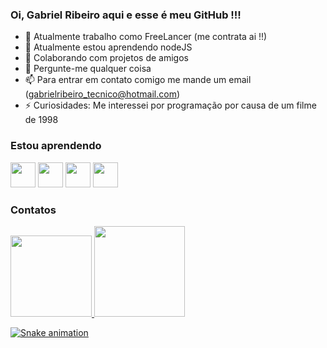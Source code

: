 ### Oi, Gabriel Ribeiro aqui e esse é meu GitHub !!!






- 👷 Atualmente trabalho como FreeLancer (me contrata ai !!)
- 🌱 Atualmente estou aprendendo nodeJS
- 🤲 Colaborando com projetos de amigos 
- 💬 Pergunte-me qualquer coisa 
- 📫 Para entrar em contato comigo me mande um email (gabrielribeiro_tecnico@hotmail.com)
- ⚡ Curiosidades: Me interessei por programação por causa de um filme de 1998

### Estou aprendendo 
<div>
<img src="https://cdn.jsdelivr.net/gh/devicons/devicon/icons/html5/html5-original.svg" width = "40" height ="40"/>
<img src="https://cdn.jsdelivr.net/gh/devicons/devicon/icons/css3/css3-original.svg" width = "40" height ="40" />
<img src="https://cdn.jsdelivr.net/gh/devicons/devicon/icons/javascript/javascript-original.svg" width = "40" height ="40"/>
<img src="https://cdn.jsdelivr.net/gh/devicons/devicon/icons/nodejs/nodejs-original.svg" width = "40" height ="40"/>
</div>

### Contatos 

<div>
<a href="https://github.com/RibeiroGabriel42">
<img height="130em" src="https://github-readme-stats.vercel.app/api/top-langs/?username=RibeiroGabriel42&layout=compact&langs_count=7&theme=merko"/>
<img height="145em" src="https://github-readme-stats.vercel.app/api?username=RibeiroGabriel42&show_icons=true&theme=merko&include_all_commits=true&count_private=true"/>  
</div>



  ![Snake animation](https://github.com/RibeiroGabriel42/RibeiroGabriel42/blob/output/github-contribution-grid-snake.svg)

